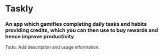 # Taskly 

### An app which gamifies completing daily tasks and habits providing credits, which you can then use to buy rewards and hence improve productivity

Todo: Add description and usage information.